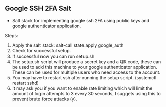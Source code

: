 ## Google SSH 2FA Salt

- Salt stack for implementing google ssh 2FA using public keys and google authenticator application.

Steps: 
1. Apply the salt stack: salt-call state.apply google_auth
2. Check for successful setup.
3. If successful now you can run setup.sh
4. The setup.sh script will produce a secret key and a QR code, these can be used to add this machine to your google authenticator application.  These can be used for multiple users who need access to the account.
5. You may have to restart ssh after running the setup script. (systemctl restart sshd)
6. It may ask you if you want to enable rate limiting which will limit the amount of login attempts to 3 every 30 seconds, I suggets using this to prevent brute force attacks (y).


